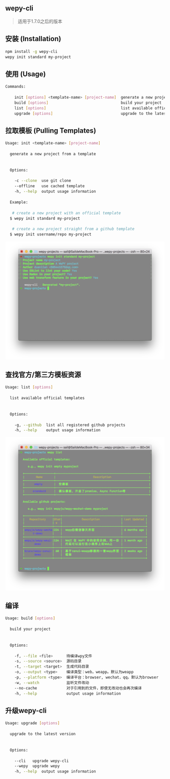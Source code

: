 ## wepy-cli

> 适用于1.7.0之后的版本

## 安装 (Installation)

``` bash
npm install -g wepy-cli
wepy init standard my-project
```
## 使用 (Usage)

```bash
Commands:

    init [options] <template-name> [project-name]  generate a new project from a template
    build [options]                                build your project
    list [options]                                 list available official templates
    upgrade [options]                              upgrade to the latest version

```

## 拉取模板 (Pulling Templates)

```bash
Usage: init <template-name> [project-name]

  generate a new project from a template


  Options:

    -c --clone  use git clone
    --offline   use cached template
    -h, --help  output usage information

  Example:

   # create a new project with an official template
  $ wepy init standard my-project

   # create a new project straight from a github template
  $ wepy init username/repo my-project
```
![image](../img/cli/wepy-init.jpg)

## 查找官方/第三方模板资源

``` bash
Usage: list [options]

  list available official templates


  Options:

    -g, --github  list all registered github projects
    -h, --help    output usage information
```

![image](../img/cli/wepy-list.jpg)

## 编译

```bash
Usage: build [options]

  build your project


  Options:

    -f, --file <file>      待编译wpy文件
    -s, --source <source>  源码目录
    -t, --target <target>  生成代码目录
    -o, --output <type>    编译类型：web，weapp。默认为weapp
    -p, --platform <type>  编译平台：browser, wechat，qq。默认为browser
    -w, --watch            监听文件改动
    --no-cache             对于引用到的文件，即使无改动也会再次编译
    -h, --help             output usage information
```

## 升级wepy-cli

``` bash
Usage: upgrade [options]

  upgrade to the latest version


  Options:

    --cli   upgrade wepy-cli
    --wepy  upgrade wepy
    -h, --help  output usage information
```